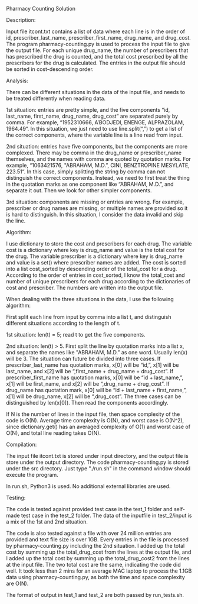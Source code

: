 Pharmacy Counting Solution

Description:

Input file itcont.txt contains a list of data where each line is in the order of id, prescriber_last_name, prescriber_first_name, 
drug_name, and drug_cost. The program pharmacy-counting.py is used to process the input file to give the output file. 
For each unique drug_name, the number of prescribers that has prescribed the drug is counted, and the total cost prescribed
by all the prescribers for the drug is calculated. The entries in the output file should be sorted in cost-descending order.

Analysis:

There can be different situations in the data of the input file, and needs to be treated differently when reading data.

1st situation: entries are pretty simple, and the five components “id, last_name, first_name, drug_name, drug_cost” are 
separated purely by comma. For example, “1952310666, A’BODJEDI, ENENGE, ALPRAZOLAM, 1964.49“. In this situation, we just
need to use line.split(“,”) to get a list of the correct components, where the variable line is a line read from input.

2nd situation: entries have five components, but the components are more complexed. There may be comma in the drug_name
 or prescriber_name themselves, and the names with comma are quoted by quotation marks. 
For example, “1063421576, "ABRAHAM, M.D.”, CINI, BENZTROPINE MESYLATE, 223.51“.
In this case, simply splitting the string by comma can not distinguish the correct components. Instead, we need to first
treat the thing in the quotation marks as one component like “ABRAHAM, M.D.”, and separate it out. Then we look for other
simpler components. 

3rd situation: components are missing or entries are wrong. For example, prescriber or drug names are missing, or multiple names
are provided so it is hard to distinguish. In this situation, I consider the data invalid and skip the line.

Algorithm:

I use dictionary to store the cost and prescribers for each drug. The variable cost is a dictionary where key is drug_name
and value is the total cost for the drug. The variable prescriber is a dictionary where key is drug_name and value is a
set() where prescriber names are added. The cost is sorted into a list cost_sorted by descending order of the total_cost
for a drug. According to the order of entries in cost_sorted, I know the total_cost and number of unique prescribers for
each drug according to the dictionaries of cost and prescriber. The numbers are written into the output file.

When dealing with the three situations in the data, I use the following algorithm:

First split each line from input by comma into a list t, and distinguish different situations according to the length of t.

1st situation: len(t) = 5; read t to get the five components.

2nd situation: len(t) > 5. First split the line by quotation marks into a list x, and separate the names like "ABRAHAM, M.D.”
as one word. Usually len(x) will be 3. The situation can future be divided into three cases. If prescriber_last_name has 
quotation marks, x[0] will be “id,”, x[1] will be last_name, and x[2] will be “,first_name + drug_name + drug_cost”.
If prescriber_first_name has quotation marks, x[0] will be “id + last_name,”, x[1] will be first_name, and x[2] will be
“,drug_name + drug_cost”. If drug_name has quotation mark, x[0] will be “id + last_name + first_name,”, x[1] will be 
drug_name, x[2] will be “,drug_cost”. The three cases can be distinguished by len(x[0]). Then read the components 
accordingly.

If N is the number of lines in the input file, then space complexity of the code is O(N). Average time complexity is O(N), 
and worst case is O(N^2), since dictionary.get() has an averaged complexity of O(1) and worst case of O(N), and total line
reading takes O(N). 


Compilation:

The input file itcont.txt is stored under input directory, and the output file is store under the output directory. The code 
pharmacy-counting.py is stored under the src directory. Just type "./run.sh" in the command window should execute the program. 

In run.sh, Python3 is used. No additional external libraries are used. 

Testing:

The code is tested against provided test case in the test_1 folder and self-made test case in the test_2 folder.
The data of the inputfile in test_2/input is a mix of the 1st and 2nd situation. 

The code is also tested against a file with over 24 million entries are provided and text file 
size is over 1GB. Every entries in the file is processed by pharmacy-counting.py including the 2nd situation. I added up
the total cost by summing up the total_drug_cost from the lines at the output file, and I added up the total cost by
summing up the total_drug_cost2 from the lines at the input file. The two total cost are the same, indicating the code
did well. It took less than 2 mins for an average MAC laptop to process the 1.1GB data using pharmacy-counting.py, 
as both the time and space complexity are O(N). 

The format of output in test_1 and test_2 are both passed by run_tests.sh.




